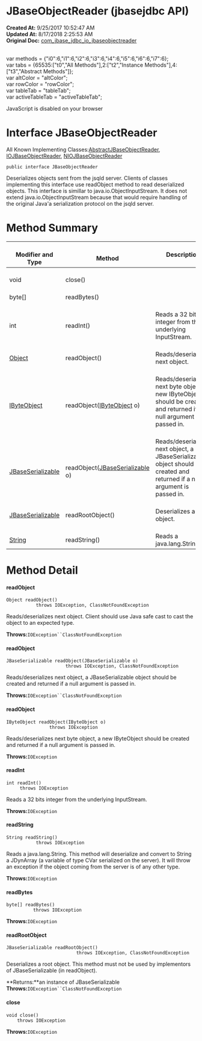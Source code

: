# JBaseObjectReader (jbasejdbc API)

**Created At:** 9/25/2017 10:52:47 AM  
**Updated At:** 8/17/2018 2:25:53 AM  
**Original Doc:** [com_jbase_jdbc_io_jbaseobjectreader](https://docs.jbase.com/39232-io/com_jbase_jdbc_io_jbaseobjectreader)  

<!--<br>    try {<br>        if (location.href.indexOf('is-external=true') == -1) {<br>            parent.document.title="JBaseObjectReader (jbasejdbc   API)";<br>        }<br>    }<br>    catch(err) {<br>    }<br>//--><br>var methods = {"i0":6,"i1":6,"i2":6,"i3":6,"i4":6,"i5":6,"i6":6,"i7":6};<br>var tabs = {65535:["t0","All Methods"],2:["t2","Instance Methods"],4:["t3","Abstract Methods"]};<br>var altColor = "altColor";<br>var rowColor = "rowColor";<br>var tableTab = "tableTab";<br>var activeTableTab = "activeTableTab";
JavaScript is disabled on your browser



# Interface JBaseObjectReader

All Known Implementing Classes:[AbstractJBaseObjectReader](../../../../com/jbase/jdbc/io/Abstract/39232-io/com_jbase_jdbc_io_JBaseObjectReader "class in com.jbase.jdbc.io"), [IOJBaseObjectReader](../../../../com/jbase/jdbc/io/IO/39232-io/com_jbase_jdbc_io_JBaseObjectReader "class in com.jbase.jdbc.io"), [NIOJBaseObjectReader](../../../../com/jbase/jdbc/io/NIO/39232-io/com_jbase_jdbc_io_JBaseObjectReader "class in com.jbase.jdbc.io")
```
public interface JBaseObjectReader
```

Deserializes objects sent from the jsqld server. Clients of classes implementing this interface use readObject method to read deserialized objects. This interface is simillar to java.io.ObjectInputStream. It does not extend java.io.ObjectInputStream because that would require handling of the original Java'a serialization protocol on the jsqld server.

# Method Summary


| <br>Modifier and Type<br> | <br>Method<br> |  Description<br> |
| --- | --- | --- |
| <br>void<br> | <br>close()<br> | <br> |
| <br>byte[]<br> | <br>readBytes()<br> | <br> |
| <br>int<br> | <br>readInt()<br> | <br>Reads a 32 bits integer from the underlying InputStream.<br> |
| <br>[Object](http://java.sun.com/j2se/1.5.0/docs/api/java/lang/Object.html?is-external=true "class or interface in java.lang")<br> | <br>readObject()<br> | <br>Reads/deserializes next object.<br> |
| <br>[IByteObject](./../ibyteobject-%28jbasejdbc---api%29 "interface in com.jbase.jdbc.io")<br> | <br>readObject([IByteObject](./../ibyteobject-%28jbasejdbc---api%29 "interface in com.jbase.jdbc.io") o)<br> | <br>Reads/deserializes next byte object, a new IByteObject should be created and returned if a null argument is passed in.<br><br> |
| <br>[JBaseSerializable](./../jbaseserializable-%28jbasejdbc-api%29 "interface in com.jbase.jdbc.io")<br> | <br>readObject([JBaseSerializable](./../jbaseserializable-%28jbasejdbc-api%29 "interface in com.jbase.jdbc.io") o)<br> | Reads/deserializes next object, a JBaseSerializable object should be created and returned if a null argument is passed in.<br> |
| <br>[JBaseSerializable](./../jbaseserializable-%28jbasejdbc-api%29 "interface in com.jbase.jdbc.io")<br> | <br>readRootObject()<br> | <br>Deserializes a root object.<br> |
| <br>[String](http://java.sun.com/j2se/1.5.0/docs/api/java/lang/String.html?is-external=true "class or interface in java.lang")<br> | <br>readString()<br> | <br>Reads a java.lang.String.<br> |

# Method Detail

#### **readObject**

```
Object readObject()
           throws IOException, ClassNotFoundException
```



Reads/deserializes next object. Client should use Java safe cast to cast the object to an expected type.

**Throws:**`IOException``ClassNotFoundException`






#### **readObject**

```
JBaseSerializable readObject(JBaseSerializable o)
                      throws IOException, ClassNotFoundException
```



Reads/deserializes next object, a JBaseSerializable object should be created and returned if a null argument is passed in.

**Throws:**`IOException``ClassNotFoundException`




#### **readObject**

```
IByteObject readObject(IByteObject o)
                throws IOException
```



Reads/deserializes next byte object, a new IByteObject should be created and returned if a null argument is passed in.

**Throws:**`IOException`




#### **readInt**

```
int readInt()
     throws IOException
```



Reads a 32 bits integer from the underlying InputStream.

**Throws:**`IOException`




#### **readString**

```
String readString()
           throws IOException
```



Reads a java.lang.String. This method will deserialize and convert to String a JDynArray (a variable of type CVar serialized on the server). It will throw an exception if the object coming from the server is of any other type.

**Throws:**`IOException`




#### **readBytes**

```
byte[] readBytes()
          throws IOException
```

**Throws:**`IOException`




#### **readRootObject**

```
JBaseSerializable readRootObject()
                          throws IOException, ClassNotFoundException
```



Deserializes a root object. This method must not be used by implementors of JBaseSerializable (in readObject).

**Returns:**an instance of JBaseSerializable
**Throws:**`IOException``ClassNotFoundException`




#### **close**

```
void close()
    throws IOException
```


**Throws:**`IOException`


